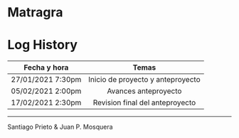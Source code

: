 # Matragra



# Log History

Fecha y hora | Temas
:-------------:|:--------------:
27/01/2021 7:30pm | Inicio de proyecto y anteproyecto
05/02/2021 2:00pm | Avances anteproyecto
17/02/2021 2:30pm | Revision final del anteproyecto

---
Santiago Prieto & Juan P. Mosquera



